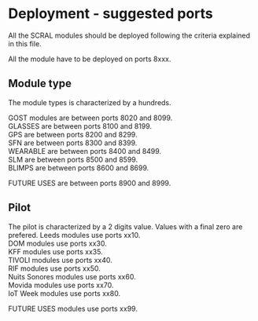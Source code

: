 # Deployment - suggested ports
All the SCRAL modules should be deployed following the criteria explained in this file.

All the module have to be deployed on ports 8xxx.

## Module type
The module types is characterized by a hundreds.

GOST modules are between ports 8020 and 8099. \
GLASSES      are between ports 8100 and 8199. \
GPS          are between ports 8200 and 8299. \
SFN          are between ports 8300 and 8399. \
WEARABLE     are between ports 8400 and 8499. \
SLM          are between ports 8500 and 8599. \
BLIMPS       are between ports 8600 and 8699.

FUTURE USES  are between ports 8900 and 8999.

## Pilot
The pilot is characterized by a 2 digits value. Values with a final zero are prefered.
Leeds modules           use ports xx10. \
DOM modules             use ports xx30. \
KFF modules             use ports xx35. \
TIVOLI modules          use ports xx40. \
RIF modules             use ports xx50. \
Nuits Sonores modules   use ports xx60. \
Movida modules          use ports xx70. \
IoT Week modules        use ports xx80.

FUTURE USES modules use ports xx99.